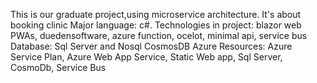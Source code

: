 This is our graduate project,using microservice architecture. It's about booking clinic
Major language: c#.
Technologies in project: blazor web PWAs, duedensoftware, azure function, ocelot, minimal api, service bus
Database: Sql Server and Nosql CosmosDB
Azure Resources: Azure Service Plan, Azure Web App Service, Static Web app, Sql Server, CosmoDb, Service Bus
